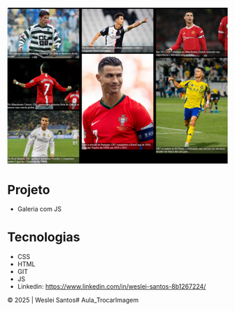 ![](./img/preview.png)
# Projeto
* Galeria  com JS
# Tecnologias
* CSS
* HTML
* GIT
* JS
* Linkedin: https://www.linkedin.com/in/weslei-santos-8b1267224/ 

© 2025 | Weslei Santos# Aula_TrocarImagem